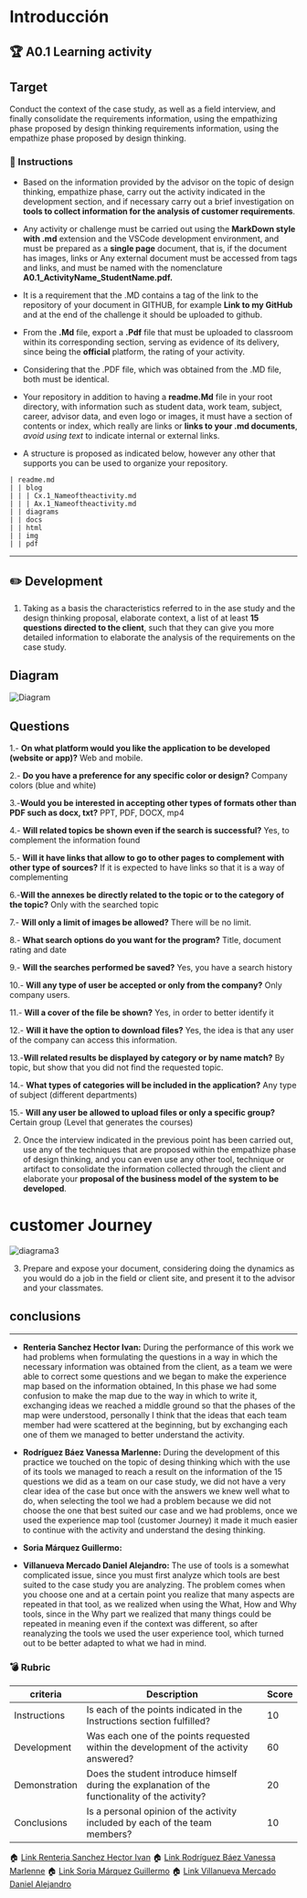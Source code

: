 # Introducción

## :trophy: A0.1 Learning activity

## Target
Conduct the context of the case study, as well as a field interview, and finally consolidate the requirements information, using the empathizing phase proposed by design thinking requirements information, using the empathize phase proposed by design thinking.

### :blue_book: Instructions

- Based on the information provided by the advisor on the topic of design thinking, empathize phase, carry out the activity indicated in the development section, and if necessary carry out a brief investigation on **tools to collect information for the analysis of customer requirements**.

- Any activity or challenge must be carried out using the **MarkDown style with .md** extension and the VSCode development environment, and must be prepared as a **single page** document, that is, if the document has images, links or Any external document must be accessed from tags and links, and must be named with the nomenclature **A0.1_ActivityName_StudentName.pdf.**
- It is a requirement that the .MD contains a tag of the link to the repository of your document in GITHUB, for example **Link to my GitHub** and at the end of the challenge it should be uploaded to github.
- From the **.Md** file, export a **.Pdf** file that must be uploaded to classroom within its corresponding section, serving as evidence of its delivery, since being the **official** platform, the rating of your activity.
- Considering that the .PDF file, which was obtained from the .MD file, both must be identical.
- Your repository in addition to having a **readme.Md** file in your root directory, with information such as student data, work team, subject, career, advisor data, and even logo or images, it must have a section of contents or index, which really are links or **links to your .md documents**, _avoid using text_ to indicate internal or external links.
- A structure is proposed as indicated below, however any other that supports you can be used to organize your repository.

```
| readme.md
| | blog
| | | Cx.1_Nameoftheactivity.md
| | | Ax.1_Nameoftheactivity.md
| | diagrams
| | docs
| | html
| | img
| | pdf    
```

___

## :pencil2:  Development
1. Taking as a basis the characteristics referred to in the  ase study and the design thinking proposal, elaborate context, a list of at least **15 questions directed to the client**, such that they can give you more detailed information to elaborate the analysis of the requirements on the case study.
   
## Diagram
![Diagram](../Diagramas/Diagrama2.drawio.png)

## Questions

1.-  **On what platform would you like the application to be developed (website or app)?**
           Web and mobile.

2.- **Do you have a preference for any specific color or design?**
        Company colors (blue and white)

3.-**Would you be interested in accepting other types of formats other than PDF such as docx, txt?**
PPT, PDF, DOCX, mp4

4.- **Will related topics be shown even if the search is successful?**
Yes, to complement the information found 

5.- **Will it have links that allow to go to other pages to complement with other type of sources?**
If it is expected to have links so that it is a way of complementing 

6.-**Will the annexes be directly related to the topic or to the category of the topic?**
Only with the searched topic

7.- **Will only a limit of images be allowed?**
There will be no limit. 

8.- **What search options do you want for the program?**
Title, document rating and date

9.- **Will the searches performed be saved?**
Yes, you have a search history

10.- **Will any type of user be accepted or only from the company?**
Only company users.

11.- **Will a cover of the file be shown?**
Yes, in order to better identify it 

12.- **Will it have the option to download files?**
Yes, the idea is that any user of the company can access this information.

13.-**Will related results be displayed by category or by name match?**
By topic, but show that you did not find the requested topic.

14.- **What types of categories will be included in the application?**
       Any type of subject (different departments) 

15.- **Will any user be allowed to upload files or only a specific group?**
        Certain group (Level that generates the courses)


2.  Once the interview indicated in the previous point has been carried out, use any of the techniques that are proposed within the empathize phase of design thinking, and you can even use any other tool, technique or artifact to consolidate the information collected through the client and elaborate your **proposal of the business model of the system to be developed**.

# customer Journey

![diagrama3](../Diagramas/Diagrama3.drawio.png)


3.  Prepare and expose your document, considering doing the dynamics as you would do a job in the field or client site, and present it to the advisor and your classmates.

## conclusions
___
- **Renteria Sanchez Hector Ivan:** During the performance of this work we had problems when formulating the questions in a way in which the necessary information was obtained from the client, as a team we were able to correct some questions and we began to make the experience map based on the information obtained, In this phase we had some confusion to make the map due to the way in which to write it, exchanging ideas we reached a middle ground so that the phases of the map were understood, personally I think that the ideas that each team member had were scattered at the beginning, but by exchanging each one of them we managed to better understand the activity.
- **Rodríguez Báez Vanessa Marlenne:** During the development of this practice we touched on the topic of desing thinking which with the use of its tools we managed to reach a result on the information of the 15 questions we did as a team on our case study, we did not have a very clear idea of the case but once with the answers we knew well what to do, when selecting the tool we had a problem because we did not choose the one that best suited our case and we had problems, once we used the experience map tool (customer Journey) it made it much easier to continue with the activity and understand the desing thinking.

- **Soria Márquez Guillermo:**
- **Villanueva Mercado Daniel Alejandro:** The use of tools is a somewhat complicated issue, since you must first analyze which tools are best suited to the case study you are analyzing. The problem comes when you choose one and at a certain point you realize that many aspects are repeated in that tool, as we realized when using the What, How and Why tools, since in the Why part we realized that many things could be repeated in meaning even if the context was different, so after reanalyzing the tools we used the user experience tool, which turned out to be better adapted to what we had in mind.


### :bomb: Rubric

|criteria     | Description                                                                                  | Score|
| ------------- | -------------------------------------------------------------------------------------------- | ------- |
| Instructions | Is each of the points indicated in the Instructions section fulfilled?        | 10      |  | 5 |
| Development    | Was each one of the points requested within the development of the activity answered?     | 60      |
| Demonstration  | Does the student introduce himself during the explanation of the functionality of the activity?           | 20      |
| Conclusions  | Is a personal opinion of the activity included by each of the team members? | 10      |

:house: [Link Renteria Sanchez Hector Ivan](https://github.com/IvanRenteria/Analisis-Avanzado-de-Software)
:house: [Link Rodríguez Báez Vanessa Marlenne](https://github.com/vanessamRodriguez/Analisis-Avanzado-de-Software)
:house: [Link Soria Márquez Guillermo](https://github.com/GuillermoSoria97/Analisis_Avanzado_de_Software)
:house: [Link Villanueva Mercado Daniel Alejandro](https://github.com/Dany305/Analisis-Avanzado-de-Software)